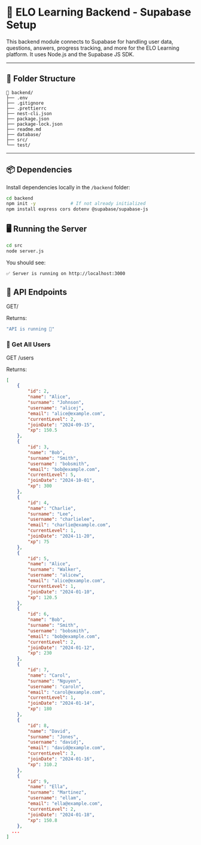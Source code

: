 # 🚀 ELO Learning Backend - Supabase Setup

This backend module connects to Supabase for handling user data, questions, answers, progress tracking, and more for the ELO Learning platform. It uses Node.js and the Supabase JS SDK.

---

## 📁 Folder Structure

```plaintext
📁 backend/
├── .env
├── .gitignore
├── .prettierrc
├── nest-cli.json
├── package.json
├── package-lock.json
├── readme.md
├── database/
├── src/
└── test/
```

---

## 📦 Dependencies

Install dependencies locally in the `/backend` folder:

```bash
cd backend
npm init -y             # If not already initialized
npm install express cors dotenv @supabase/supabase-js
```

## 🖥️ Running the Server

```bash
cd src
node server.js
```

You should see:

```bash
✅ Server is running on http://localhost:3000
```

## 🔁 API Endpoints

GET/

Returns:

```bash
"API is running 🎉"
```

### 👤 Get All Users

GET /users

Returns:

```json
[
    {
        "id": 2,
        "name": "Alice",
        "surname": "Johnson",
        "username": "alicej",
        "email": "alice@example.com",
        "currentLevel": 2,
        "joinDate": "2024-09-15",
        "xp": 150.5
    },
    {
        "id": 3,
        "name": "Bob",
        "surname": "Smith",
        "username": "bobsmith",
        "email": "bob@example.com",
        "currentLevel": 5,
        "joinDate": "2024-10-01",
        "xp": 300
    },
    {
        "id": 4,
        "name": "Charlie",
        "surname": "Lee",
        "username": "charlielee",
        "email": "charlie@example.com",
        "currentLevel": 1,
        "joinDate": "2024-11-20",
        "xp": 75
    },
    {
        "id": 5,
        "name": "Alice",
        "surname": "Walker",
        "username": "alicew",
        "email": "alice@example.com",
        "currentLevel": 1,
        "joinDate": "2024-01-10",
        "xp": 120.5
    },
    {
        "id": 6,
        "name": "Bob",
        "surname": "Smith",
        "username": "bobsmith",
        "email": "bob@example.com",
        "currentLevel": 2,
        "joinDate": "2024-01-12",
        "xp": 230
    },
    {
        "id": 7,
        "name": "Carol",
        "surname": "Nguyen",
        "username": "caroln",
        "email": "carol@example.com",
        "currentLevel": 1,
        "joinDate": "2024-01-14",
        "xp": 180
    },
    {
        "id": 8,
        "name": "David",
        "surname": "Jones",
        "username": "davidj",
        "email": "david@example.com",
        "currentLevel": 3,
        "joinDate": "2024-01-16",
        "xp": 310.2
    },
    {
        "id": 9,
        "name": "Ella",
        "surname": "Martinez",
        "username": "ellam",
        "email": "ella@example.com",
        "currentLevel": 2,
        "joinDate": "2024-01-18",
        "xp": 150.8
    },
  ...
]
```
